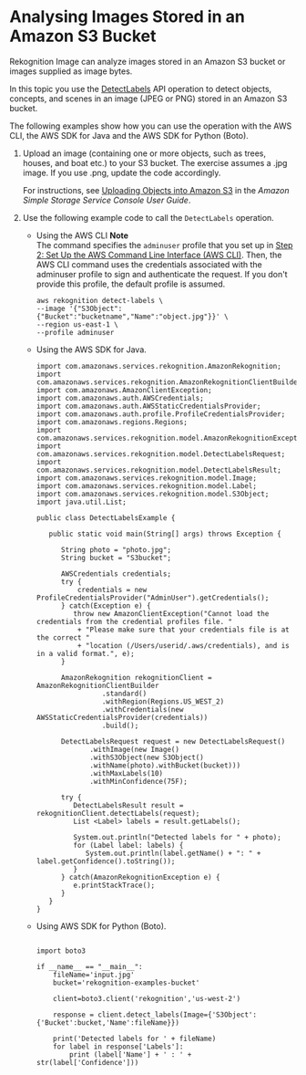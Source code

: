 # Analysing Images Stored in an Amazon S3 Bucket<a name="images-s3"></a>

Rekognition Image can analyze images stored in an Amazon S3 bucket or images supplied as image bytes\.

In this topic you use the [DetectLabels](API_DetectLabels.md) API operation to detect objects, concepts, and scenes in an image \(JPEG or PNG\) stored in an Amazon S3 bucket\.

The following examples show how you can use the operation with the AWS CLI, the AWS SDK for Java and the AWS SDK for Python \(Boto\)\. 

1. Upload an image \(containing one or more objects, such as trees, houses, and boat etc\.\) to your S3 bucket\. The exercise assumes a \.jpg image\. If you use \.png, update the code accordingly\.

   For instructions, see [Uploading Objects into Amazon S3](http://docs.aws.amazon.com/AmazonS3/latest/user-guide/UploadingObjectsintoAmazonS3.html) in the *Amazon Simple Storage Service Console User Guide*\.

1. Use the following example code to call the `DetectLabels` operation\.

   + Using the AWS CLI
**Note**  
The command specifies the `adminuser` profile that you set up in [Step 2: Set Up the AWS Command Line Interface \(AWS CLI\)](setup-awscli.md)\. Then, the AWS CLI command uses the credentials associated with the adminuser profile to sign and authenticate the request\. If you don't provide this profile, the default profile is assumed\.

     ```
     aws rekognition detect-labels \
     --image '{"S3Object":{"Bucket":"bucketname","Name":"object.jpg"}}' \
     --region us-east-1 \
     --profile adminuser
     ```

   + Using the AWS SDK for Java\.

     ```
     import com.amazonaws.services.rekognition.AmazonRekognition;
     import com.amazonaws.services.rekognition.AmazonRekognitionClientBuilder;
     import com.amazonaws.AmazonClientException;
     import com.amazonaws.auth.AWSCredentials;
     import com.amazonaws.auth.AWSStaticCredentialsProvider;
     import com.amazonaws.auth.profile.ProfileCredentialsProvider;
     import com.amazonaws.regions.Regions;
     import com.amazonaws.services.rekognition.model.AmazonRekognitionException;
     import com.amazonaws.services.rekognition.model.DetectLabelsRequest;
     import com.amazonaws.services.rekognition.model.DetectLabelsResult;
     import com.amazonaws.services.rekognition.model.Image;
     import com.amazonaws.services.rekognition.model.Label;
     import com.amazonaws.services.rekognition.model.S3Object;
     import java.util.List;
     
     public class DetectLabelsExample {
     
        public static void main(String[] args) throws Exception {
     
           String photo = "photo.jpg";
           String bucket = "S3bucket";
     
           AWSCredentials credentials;
           try {
               credentials = new ProfileCredentialsProvider("AdminUser").getCredentials();
           } catch(Exception e) {
              throw new AmazonClientException("Cannot load the credentials from the credential profiles file. "
               + "Please make sure that your credentials file is at the correct "
               + "location (/Users/userid/.aws/credentials), and is in a valid format.", e);
           }
     
           AmazonRekognition rekognitionClient = AmazonRekognitionClientBuilder
         	         .standard()
         	         .withRegion(Regions.US_WEST_2)
         	         .withCredentials(new AWSStaticCredentialsProvider(credentials))
         	         .build();
     
           DetectLabelsRequest request = new DetectLabelsRequest()
         		  .withImage(new Image()
         		  .withS3Object(new S3Object()
         		  .withName(photo).withBucket(bucket)))
         		  .withMaxLabels(10)
         		  .withMinConfidence(75F);
     
           try {
              DetectLabelsResult result = rekognitionClient.detectLabels(request);
              List <Label> labels = result.getLabels();
     
              System.out.println("Detected labels for " + photo);
              for (Label label: labels) {
                 System.out.println(label.getName() + ": " + label.getConfidence().toString());
              }
           } catch(AmazonRekognitionException e) {
              e.printStackTrace();
           }
        }
     }
     ```

   + Using AWS SDK for Python \(Boto\)\.

     ```
     
     import boto3
     
     if __name__ == "__main__":
         fileName='input.jpg'
         bucket='rekognition-examples-bucket'
         
         client=boto3.client('rekognition','us-west-2')
     
         response = client.detect_labels(Image={'S3Object':{'Bucket':bucket,'Name':fileName}})
     
         print('Detected labels for ' + fileName)    
         for label in response['Labels']:
             print (label['Name'] + ' : ' + str(label['Confidence']))
     ```